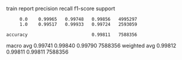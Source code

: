 train report
              precision    recall  f1-score   support

         0.0    0.99965   0.99748   0.99856   4995297
         1.0    0.99517   0.99933   0.99724   2593059

    accuracy                        0.99811   7588356
   macro avg    0.99741   0.99840   0.99790   7588356
weighted avg    0.99812   0.99811   0.99811   7588356

